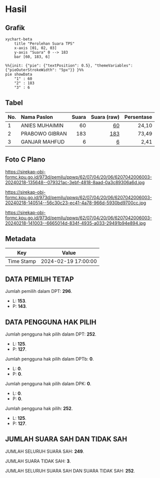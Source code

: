 # Hasil

## Grafik

```mermaid
xychart-beta
    title "Perolehan Suara TPS"
    x-axis [01, 02, 03]
    y-axis "Suara" 0 --> 183
    bar [60, 183, 6]
```

```mermaid
%%{init: {"pie": {"textPosition": 0.5}, "themeVariables": {"pieOuterStrokeWidth": "5px"}} }%%
pie showData
    "1" : 60
    "2" : 183
    "3" : 6
```

## Tabel

| No. | Nama Paslon    | Suara | Suara (raw) | Persentase |
|:--- |:-------------- | -----:| -----------:| ----------:|
| 1   | ANIES MUHAIMIN | 60    | [60][p-1]   | 24,10      |
| 2   | PRABOWO GIBRAN | 183   | [183][p-2]  | 73,49      |
| 3   | GANJAR MAHFUD  | 6     | [6][p-3]    | 2,41       |


[p-1]: https://github.com/gigit-pemilu/pemilu-2024-62-kalimantan-tengah/blob/main/pilpres/hitung-suara/sub/62-kalimantan-tengah/sub/07-seruyan/sub/04-hanau/sub/2006-derangga/sub/003-tps/sub/paslon-1.txt
[p-2]: https://github.com/gigit-pemilu/pemilu-2024-62-kalimantan-tengah/blob/main/pilpres/hitung-suara/sub/62-kalimantan-tengah/sub/07-seruyan/sub/04-hanau/sub/2006-derangga/sub/003-tps/sub/paslon-2.txt
[p-3]: https://github.com/gigit-pemilu/pemilu-2024-62-kalimantan-tengah/blob/main/pilpres/hitung-suara/sub/62-kalimantan-tengah/sub/07-seruyan/sub/04-hanau/sub/2006-derangga/sub/003-tps/sub/paslon-3.txt

## Foto C Plano

https://sirekap-obj-formc.kpu.go.id/973d/pemilu/ppwp/62/07/04/20/06/6207042006003-20240218-135648--079321ac-3ebf-4818-8aad-0a3c89306a6d.jpg

https://sirekap-obj-formc.kpu.go.id/973d/pemilu/ppwp/62/07/04/20/06/6207042006003-20240218-140514--56c30c23-ec41-4a78-966d-5930bd9700cc.jpg

https://sirekap-obj-formc.kpu.go.id/973d/pemilu/ppwp/62/07/04/20/06/6207042006003-20240218-141003--6665014d-834f-4935-a033-29491b94e894.jpg


## Metadata

| Key        | Value               |
| ---------- | ------------------- |
| Time Stamp | 2024-02-19 17:00:00 |


## DATA PEMILIH TETAP

Jumlah pemilih dalam DPT: **296**.
 * L: **153**.
 * P: **143**.

## DATA PENGGUNA HAK PILIH

Jumlah pengguna hak pilih dalam DPT: **252**.
 * L: **125**.
 * P: **127**.

Jumlah pengguna hak pilih dalam DPTb: **0**.
 * L: **0**.
 * P: **0**.

Jumlah pengguna hak pilih dalam DPK: **0**.
 * L: **0**.
 * P: **0**.

Jumlah pengguna hak pilih: **252**.
 * L: **125**.
 * P: **127**.

## JUMLAH SUARA SAH DAN TIDAK SAH

JUMLAH SELURUH SUARA SAH: **249**.

JUMLAH SUARA TIDAK SAH: **3**.

JUMLAH SELURUH SUARA SAH DAN SUARA TIDAK SAH: **252**.



